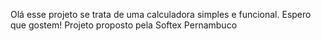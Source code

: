 Olá esse projeto se trata de uma calculadora simples e funcional. Espero que gostem!
Projeto proposto pela Softex Pernambuco 



